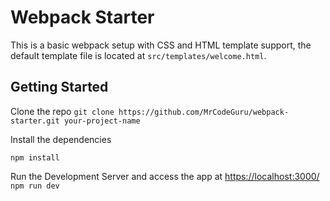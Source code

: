 # Webpack Starter
This is a basic webpack setup with CSS and HTML template support, the default template file
is located at `src/templates/welcome.html`.

## Getting Started
Clone the repo
`git clone https://github.com/MrCodeGuru/webpack-starter.git your-project-name`

Install the dependencies

```npm install```

Run the Development Server and access the app at [https://localhost:3000/](https://localhost:3000/)
```npm run dev```

